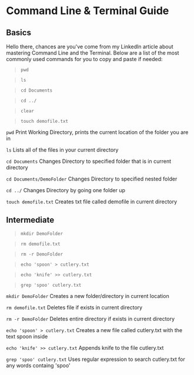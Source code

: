 # Command Line & Terminal Guide

## Basics

Hello there, chances are you've come from my LinkedIn article about mastering Command Line and the Terminal. Below are a list of the most commonly used commands for you to copy and paste if needed:

> ```pwd```

> ```ls```

> ```cd Documents```

> ```cd ../```

> ```clear```

> ```touch demofile.txt```

```pwd``` Print Working Directory, prints the current location of the folder you are in

```ls``` Lists all of the files in your current directory

```cd Documents``` Changes Directory to specified folder that is in current directory

```cd Documents/DemoFolder``` Changes Directory to specified nested folder

```cd ../``` Changes Directory by going one folder up

```touch demofile.txt``` Creates txt file called demofile in current directory

## Intermediate

> ```mkdir DemoFolder```

> ```rm demofile.txt```

> ```rm -r DemoFolder```

> ```echo 'spoon' > cutlery.txt```

> ```echo 'knife' >> cutlery.txt```

> ```grep 'spoo' cutlery.txt```

```mkdir DemoFolder``` Creates a new folder/directory in current location

```rm demofile.txt``` Deletes file if exists in current directory

```rm -r DemoFolder``` Deletes entire directory if exists in current directory

```echo 'spoon' > cutlery.txt``` Creates a new file called cutlery.txt with the text spoon inside

```echo 'knife' >> cutlery.txt``` Appends knife to the file cutlery.txt

```grep 'spoo' cutlery.txt``` Uses regular expression to search cutlery.txt for any words containg 'spoo'

